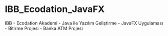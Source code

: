 # IBB_Ecodation_JavaFX
IBB - Ecodation Akademi - Java ile Yazılım Geliştirme - JavaFX Uygulaması - Bitirme Projesi - Banka ATM Projesi
